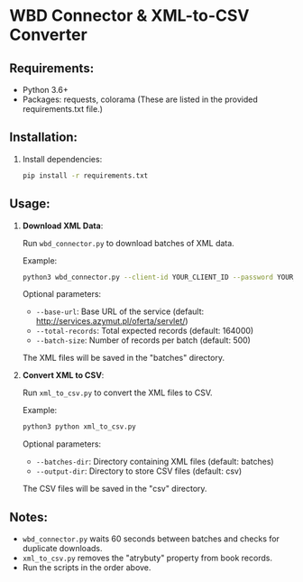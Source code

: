 # WBD Connector & XML-to-CSV Converter

## Requirements:

 - Python 3.6+
 - Packages: requests, colorama (These are listed in the provided requirements.txt file.)

## Installation:

1. Install dependencies:
    ```bash
    pip install -r requirements.txt
    ```

## Usage:

1. **Download XML Data**:
   
   Run `wbd_connector.py` to download batches of XML data.
   
   Example:
   ```bash
   python3 wbd_connector.py --client-id YOUR_CLIENT_ID --password YOUR_PASSWORD
   ```

   Optional parameters:
   - `--base-url`: Base URL of the service (default: http://services.azymut.pl/oferta/servlet/)
   - `--total-records`: Total expected records (default: 164000)
   - `--batch-size`: Number of records per batch (default: 500)
   
   The XML files will be saved in the "batches" directory.

2. **Convert XML to CSV**:

   Run `xml_to_csv.py` to convert the XML files to CSV.

   Example:
   ```bash
   python3 python xml_to_csv.py
   ```

   Optional parameters:
    - `--batches-dir`: Directory containing XML files (default: batches)
    - `--output-dir`: Directory to store CSV files (default: csv)

   The CSV files will be saved in the "csv" directory.

## Notes:
 - `wbd_connector.py` waits 60 seconds between batches and checks for duplicate downloads.
 - `xml_to_csv.py` removes the "atrybuty" property from book records.
 - Run the scripts in the order above.
